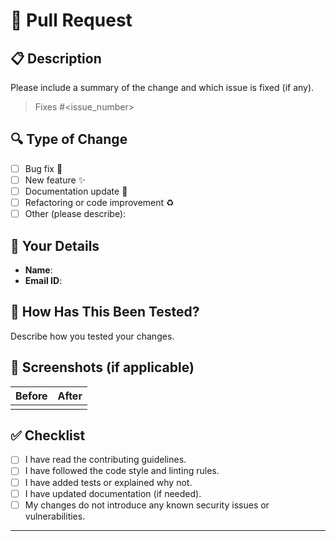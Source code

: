 # 🚀 Pull Request

## 📋 Description

Please include a summary of the change and which issue is fixed (if any).
> Fixes #<issue_number>

## 🔍 Type of Change

- [ ] Bug fix 🐞
- [ ] New feature ✨
- [ ] Documentation update 📝
- [ ] Refactoring or code improvement ♻️
- [ ] Other (please describe):

## 🙋 Your Details

- **Name**:
- **Email ID**:

## 🧪 How Has This Been Tested?

Describe how you tested your changes.

## 📸 Screenshots (if applicable)

| Before | After |
|--------|-------|
|        |       |

## ✅ Checklist

- [ ] I have read the contributing guidelines.
- [ ] I have followed the code style and linting rules.
- [ ] I have added tests or explained why not.
- [ ] I have updated documentation (if needed).
- [ ] My changes do not introduce any known security issues or vulnerabilities.

---
